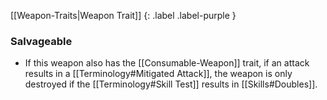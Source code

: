 
[[Weapon-Traits|Weapon Trait]]
{: .label .label-purple }

### Salvageable
* If this weapon also has the [[Consumable-Weapon]] trait, if an attack results in a [[Terminology#Mitigated Attack]], the weapon is only destroyed if the [[Terminology#Skill Test]] results in [[Skills#Doubles]].